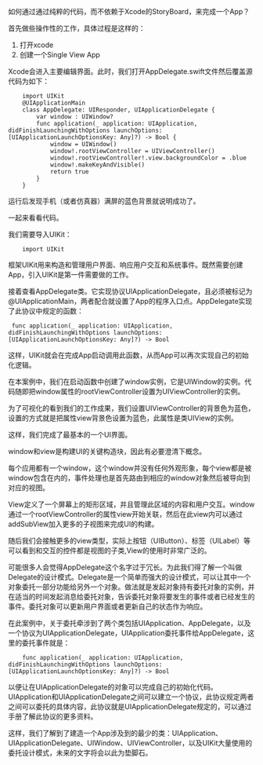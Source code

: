 如何通过通过纯粹的代码，而不依赖于Xcode的StoryBoard，来完成一个App？

首先做些操作性的工作，具体过程是这样的：

1. 打开xcode
2. 创建一个Single View App

Xcode会进入主要编辑界面。此时，我们打开AppDelegate.swift文件然后覆盖源代码为如下：

        import UIKit
        @UIApplicationMain
        class AppDelegate: UIResponder, UIApplicationDelegate {
            var window : UIWindow?
            func application(_ application: UIApplication, didFinishLaunchingWithOptions launchOptions: [UIApplicationLaunchOptionsKey: Any]?) -> Bool {
                window = UIWindow()
                window!.rootViewController = UIViewController()
                window!.rootViewController!.view.backgroundColor = .blue
                window!.makeKeyAndVisible()
                return true
            }
        }

运行后发现手机（或者仿真器）满屏的蓝色背景就说明成功了。

一起来看看代码。

我们需要导入UIKit：
    
        import UIKit

框架UIKit用来构造和管理用户界面、响应用户交互和系统事件。既然需要创建App，引入UIKit是第一件需要做的工作。

接着查看AppDelegate类。它实现协议UIApplicationDelegate，且必须被标记为@UIApplicationMain，两者配合就设置了App的程序入口点。AppDelegate实现了此协议中规定的函数：

     func application(_ application: UIApplication, didFinishLaunchingWithOptions launchOptions: [UIApplicationLaunchOptionsKey: Any]?) -> Bool 

这样，UIKit就会在完成App启动调用此函数，从而App可以再次实现自己的初始化逻辑。

在本案例中，我们在启动函数中创建了window实例，它是UIWindow的实例。代码随即把window属性的rootViewController设置为UIViewController的实例。

为了可视化的看到我们的工作成果，我们设置UIViewController的背景色为蓝色，设置的方式就是把属性view背景色设置为蓝色，此属性是类UIView的实例。

这样，我们完成了最基本的一个UI界面。

window和view是构建UI的关键构造块，因此有必要澄清下概念。

每个应用都有一个window，这个window并没有任何外观形象，每个view都是被window包含在内的，事件处理也是首先路由到相应的window对象然后被导向到对应的视图。

View定义了一个屏幕上的矩形区域，并且管理此区域的内容和用户交互。window通过一个rootViewController的属性view开始关联，然后在此view内可以通过addSubView加入更多的子视图来完成UI的构建。

随后我们会接触更多的view类型，实际上按钮（UIButton）、标签（UILabel）等可以看到和交互的控件都是视图的子类,View的使用时非常广泛的。

可能很多人会觉得AppDelegate这个名字过于冗长。为此我们得了解一个叫做Delegate的设计模式。Delegate是一个简单而强大的设计模式，可以让其中一个对象委托一部分功能给另外一个对象。做法就是发起对象持有委托对象的实例，并在适当的时间发起消息给委托对象，告诉委托对象将要发生的事件或者已经发生的事件。委托对象可以更新用户界面或者更新自己的状态作为响应。

在此案例中，关于委托牵涉到了两个类包括UIApplication、AppDelegate，以及一个协议为UIApplicationDelegate，UIApplication委托事件给AppDelegate，这里的委托事件就是：

        func application(_ application: UIApplication, didFinishLaunchingWithOptions launchOptions: [UIApplicationLaunchOptionsKey: Any]?) -> Bool

以便让在UIApplicationDelegate的对象可以完成自己的初始化代码。UIApplication和UIApplicationDelegate之间可以建立一个协议，此协议规定两者之间可以委托的具体内容，此协议就是UIApplicationDelegate规定的，可以通过手册了解此协议的更多资料。

这样，我们了解到了建造一个App涉及到的最少的类：UIApplication、UIApplicationDelegate、UIWindow、UIViewController，以及UIKit大量使用的委托设计模式，未来的文字将会以此为垫脚石。




